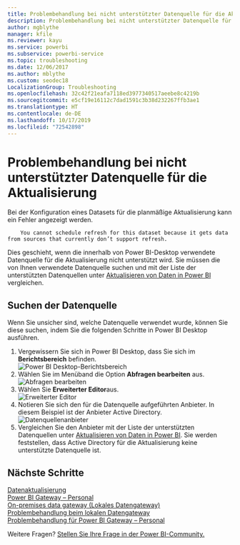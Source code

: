 ```yaml
---
title: Problembehandlung bei nicht unterstützter Datenquelle für die Aktualisierung
description: Problembehandlung bei nicht unterstützter Datenquelle für die Aktualisierung
author: mgblythe
manager: kfile
ms.reviewer: kayu
ms.service: powerbi
ms.subservice: powerbi-service
ms.topic: troubleshooting
ms.date: 12/06/2017
ms.author: mblythe
ms.custom: seodec18
LocalizationGroup: Troubleshooting
ms.openlocfilehash: 32c42f21eafa7118ed3977340517aeebe8c4219b
ms.sourcegitcommit: e5cf19e16112c7dad1591c3b38d232267ffb3ae1
ms.translationtype: HT
ms.contentlocale: de-DE
ms.lasthandoff: 10/17/2019
ms.locfileid: "72542898"
---
```

# <a name="troubleshooting-unsupported-data-source-for-refresh"></a>Problembehandlung bei nicht unterstützter Datenquelle für die Aktualisierung
Bei der Konfiguration eines Datasets für die planmäßige Aktualisierung kann ein Fehler angezeigt werden.

        You cannot schedule refresh for this dataset because it gets data from sources that currently don’t support refresh.

Dies geschieht, wenn die innerhalb von Power BI-Desktop verwendete Datenquelle für die Aktualisierung nicht unterstützt wird. Sie müssen die von Ihnen verwendete Datenquelle suchen und mit der Liste der unterstützten Datenquellen unter [Aktualisieren von Daten in Power BI](refresh-data.md) vergleichen. 

## <a name="find-the-data-source"></a>Suchen der Datenquelle
Wenn Sie unsicher sind, welche Datenquelle verwendet wurde, können Sie diese suchen, indem Sie die folgenden Schritte in Power BI Desktop ausführen.  

1. Vergewissern Sie sich in Power BI Desktop, dass Sie sich im **Berichtsbereich** befinden.  
   ![Power BI Desktop-Berichtsbereich](media/service-admin-troubleshoot-unsupported-data-source-for-refresh/tshoot-report-pane.png)
2. Wählen Sie im Menüband die Option **Abfragen bearbeiten** aus.  
   ![Abfragen bearbeiten](media/service-admin-troubleshoot-unsupported-data-source-for-refresh/tshoot-edit-queries.png)
3. Wählen Sie **Erweiterter Editor**aus.  
   ![Erweiterter Editor](media/service-admin-troubleshoot-unsupported-data-source-for-refresh/tshoot-advanced-editor.png)
4. Notieren Sie sich den für die Datenquelle aufgeführten Anbieter.  In diesem Beispiel ist der Anbieter Active Directory.  
   ![Datenquellenanbieter](media/service-admin-troubleshoot-unsupported-data-source-for-refresh/tshoot-provider.png)
5. Vergleichen Sie den Anbieter mit der Liste der unterstützten Datenquellen unter [Aktualisieren von Daten in Power BI](refresh-data.md).  Sie werden feststellen, dass Active Directory für die Aktualisierung keine unterstützte Datenquelle ist.  

## <a name="next-steps"></a>Nächste Schritte
[Datenaktualisierung](refresh-data.md)  
[Power BI Gateway – Personal](service-gateway-personal-mode.md)  
[On-premises data gateway (Lokales Datengateway)](service-gateway-onprem.md)  
[Problembehandlung beim lokalen Datengateway](service-gateway-onprem-tshoot.md)  
[Problembehandlung für Power BI Gateway – Personal](service-admin-troubleshooting-power-bi-personal-gateway.md)  

Weitere Fragen? [Stellen Sie Ihre Frage in der Power BI-Community.](http://community.powerbi.com/)

